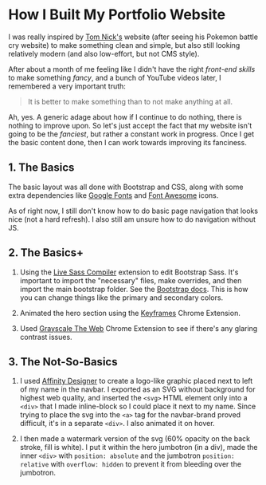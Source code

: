 # How I Built My Portfolio Website

I was really inspired by [Tom Nick's](https://tomnick.org/) website (after seeing his Pokemon battle cry website) to make something clean and simple, but also still looking relatively modern (and also low-effort, but not CMS style).

After about a month of me feeling like I didn't have the right _front-end skills_ to make something _fancy_, and a bunch of YouTube videos later, I remembered a very important truth:

> It is better to make something than to not make anything at all.

Ah, yes. A generic adage about how if I continue to do nothing, there is nothing to improve upon. So let's just accept the fact that my website isn't going to be the _fanciest_, but rather a constant work in progress. Once I get the basic content done, then I can work towards improving its fanciness.

## 1. The Basics

The basic layout was all done with Bootstrap and CSS, along with some extra dependencies like [Google Fonts](https://fonts.google.com/) and [Font Awesome](https://fontawesome.com/) icons.

As of right now, I still don't know how to do basic page navigation that looks nice (not a hard refresh). I also still am unsure how to do navigation without JS.

## 2. The Basics+

1. Using the [Live Sass Compiler](https://marketplace.visualstudio.com/items?itemName=ritwickdey.live-sass) extension to edit Bootstrap Sass. It's important to import the "necessary" files, make overrides, and then import the main bootstrap folder. See the [Bootstrap docs](https://getbootstrap.com/docs/4.1/getting-started/theming/#sass). This is how you can change things like the primary and secondary colors.

2. Animated the hero section using the [Keyframes](https://keyframes.app/) Chrome Extension.

3. Used [Grayscale The Web](https://chrome.google.com/webstore/detail/grayscale-the-web-save-si/mblmpdpfppogibmoobibfannckeeleag?hl=en) Chrome Extension to see if there's any glaring contrast issues.

## 3. The Not-So-Basics

1. I used [Affinity Designer](https://affinity.serif.com/en-us/designer/) to create a logo-like graphic placed next to left of my name in the navbar. I exported as an SVG without background for highest web quality, and inserted the `<svg>` HTML element only into a `<div>` that I made inline-block so I could place it next to my name. Since trying to place the svg into the `<a>` tag for the navbar-brand proved difficult, it's in a separate `<div>`. I also animated it on hover.

2. I then made a watermark version of the svg (60% opacity on the back stroke, fill is white). I put it within the hero jumbotron (in a div), made the inner `<div>` with `position: absolute` and the jumbotron `position: relative` with `overflow: hidden` to prevent it from bleeding over the jumbotron.
